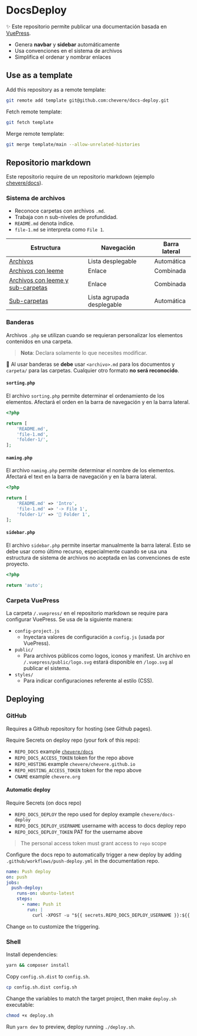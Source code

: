 # DocsDeploy

✨ Este repositorio permite publicar una documentación basada en [VuePress](https://vuepress.vuejs.org/).

- Genera **navbar** y **sidebar** automáticamente
- Usa convenciones en el sistema de archivos
- Simplifica el ordenar y nombrar enlaces

## Use as a template

Add this repository as a remote template:

```sh
git remote add template git@github.com:chevere/docs-deploy.git
```

Fetch remote template:

```sh
git fetch template
```

Merge remote template:

```sh
git merge template/main --allow-unrelated-histories
```

## Repositorio markdown

Este repositorio require de un repositorio markdown (ejemplo [chevere/docs](https://github.com/chevere/docs/)).

### Sistema de archivos

- Reconoce carpetas con archivos `.md`.
- Trabaja con n sub-niveles de profundidad.
- `README.md` denota indice.
- `file-1.md` se interpreta como `File 1`.

| Estructura                                                                           | Navegación                 | Barra lateral |
| ------------------------------------------------------------------------------------ | -------------------------- | ------------- |
| [Archivos](tests/_resources/docs/files/)                                             | Lista desplegable          | Automática    |
| [Archivos con leeme](tests/_resources/docs/files-readme/)                            | Enlace                     | Combinada     |
| [Archivos con leeme y sub-carpetas](tests/_resources/docs/files-readme-sub-folders/) | Enlace                     | Combinada     |
| [Sub-carpetas](tests/_resources/docs/sub-folders/)                                   | Lista agrupada desplegable | Automática    |

### Banderas

Archivos `.php` se utilizan cuando se requieran personalizar los elementos contenidos en una carpeta.

> **Nota**: Declara solamente lo que necesites modificar.

🧐 Al usar banderas se **debe** usar `<archivo>.md` para los documentos y `carpeta/` para las carpetas. Cualquier otro formato **no será reconocido**.

#### `sorting.php`

El archivo `sorting.php` permite determinar el ordenamiento de los elementos. Afectará el orden en la barra de navegación y en la barra lateral.

```php
<?php

return [
    'README.md',
    'file-1.md',
    'folder-1/',
];
```

#### `naming.php`

El archivo `naming.php` permite determinar el nombre de los elementos. Afectará el text en la barra de navegación y en la barra lateral.

```php
<?php

return [
    'README.md' => 'Intro',
    'file-1.md' => '-> File 1',
    'folder-1/' => '📁 Folder 1',
];
```

#### `sidebar.php`

El archivo `sidebar.php` permite insertar manualmente la barra lateral. Esto se debe usar como último recurso, especialmente cuando se usa una estructura de sistema de archivos no aceptada en las convenciones de este proyecto.

```php
<?php

return 'auto';
```

### Carpeta VuePress

La carpeta `/.vuepress/` en el repositorio markdown se require para configurar VuePress. Se usa de la siguiente manera:

- `config-project.js`
  - Inyectara valores de configuración a `config.js` (usada por VuePress).
- `public/`
  - Para archivos públicos como logos, iconos y manifest. Un archivo en `/.vuepress/public/logo.svg` estará disponible en `/logo.svg` al publicar el sistema.
- `styles/`  
  - Para indicar configuraciones referente al estilo (CSS).

## Deploying

### GitHub

Requires a Github repository for hosting (see Github pages).

Require Secrets on deploy repo (your fork of this repo):

- `REPO_DOCS` example [`chevere/docs`](https://github.com/chevere/docs/)
- `REPO_DOCS_ACCESS_TOKEN` token for the repo above
- `REPO_HOSTING` example `chevere/chevere.github.io`
- `REPO_HOSTING_ACCESS_TOKEN` token for the repo above
- `CNAME` example `chevere.org`

#### Automatic deploy

Require Secrets (on docs repo)

- `REPO_DOCS_DEPLOY` the repo used for deploy example `chevere/docs-deploy`
- `REPO_DOCS_DEPLOY_USERNAME` username with access to docs deploy repo
- `REPO_DOCS_DEPLOY_TOKEN` PAT for the username above

> The personal access token must grant access to `repo` scope

Configure the docs repo to automatically trigger a new deploy by adding `.github/workflows/push-deploy.yml` in the documentation repo.

```yml
name: Push deploy
on: push
jobs:
  push-deploy:
    runs-on: ubuntu-latest
    steps:
      - name: Push it
        run: |
          curl -XPOST -u "${{ secrets.REPO_DOCS_DEPLOY_USERNAME }}:${{ secrets.REPO_DOCS_DEPLOY_TOKEN }}" -H "Accept: application/vnd.github.everest-preview+json" -H "Content-Type: application/json" https://api.github.com/repos/${{ secrets.REPO_DOCS_DEPLOY }}/dispatches --data '{"event_type": "build_application"}'
```

Change `on` to customize the triggering.

### Shell

Install dependencies:

```sh
yarn && composer install
```

Copy `config.sh.dist` to `config.sh`.

```sh
cp config.sh.dist config.sh
```

Change the variables to match the target project, then make `deploy.sh` executable:

```sh
chmod +x deploy.sh
```

Run `yarn dev` to preview, deploy running `./deploy.sh`.
